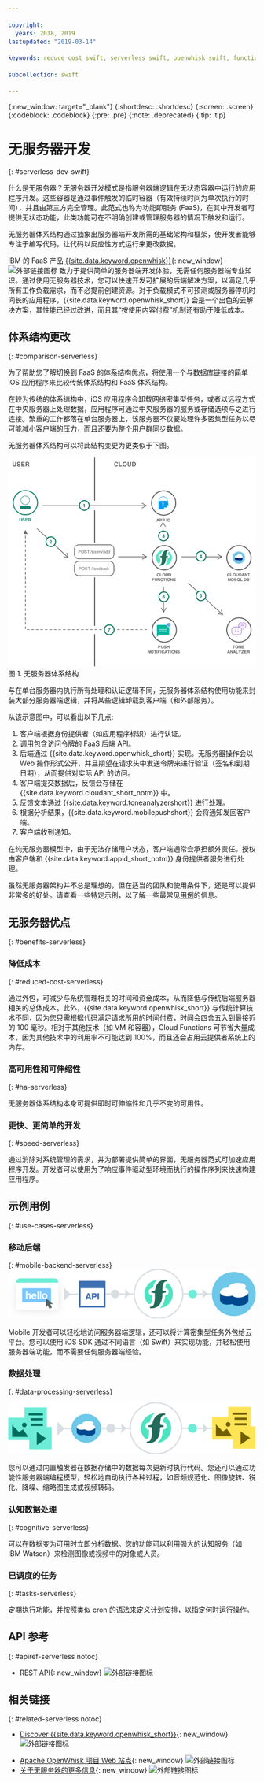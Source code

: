 ```yaml
---

copyright:
  years: 2018, 2019
lastupdated: "2019-03-14"

keywords: reduce cost swift, serverless swift, openwhisk swift, functions swift, faas swift, stateless swift, api reference swift, high availability swift, serverless ios

subcollection: swift

---
```


{:new_window: target="_blank"}
{:shortdesc: .shortdesc}
{:screen: .screen}
{:codeblock: .codeblock}
{:pre: .pre}
{:note: .deprecated}
{:tip: .tip}

# 无服务器开发
{: #serverless-dev-swift}

什么是无服务器？无服务器开发模式是指服务器端逻辑在无状态容器中运行的应用程序开发。这些容器是通过事件触发的临时容器（有效持续时间为单次执行的时间），并且由第三方完全管理。此范式也称为功能即服务 (FaaS)，在其中开发者可提供无状态功能，此类功能可在不明确创建或管理服务器的情况下触发和运行。

无服务器体系结构通过抽象出服务器端开发所需的基础架构和框架，使开发者能够专注于编写代码，让代码以反应性方式运行来更改数据。

IBM 的 FaaS 产品 [{{site.data.keyword.openwhisk}}](https://cloud.ibm.com/openwhisk/){: new_window} ![外部链接图标](../../icons/launch-glyph.svg "外部链接图标") 致力于提供简单的服务器端开发体验，无需任何服务器端专业知识。通过使用无服务器技术，您可以快速开发可扩展的后端解决方案，以满足几乎所有工作负载需求，而不必提前创建资源。对于负载模式不可预测或服务器停机时间长的应用程序，{{site.data.keyword.openwhisk_short}} 会是一个出色的云解决方案，其性能已经过改进，而且其“按使用内容付费”机制还有助于降低成本。

## 体系结构更改
{: #comparison-serverless}

为了帮助您了解切换到 FaaS 的体系结构优点，将使用一个与数据库链接的简单 iOS 应用程序来比较传统体系结构和 FaaS 体系结构。

在较为传统的体系结构中，iOS 应用程序会卸载网络密集型任务，或者以远程方式在中央服务器上处理数据，应用程序可通过中央服务器的服务或存储选项与之进行连接。繁重的工作都落在单台服务器上，该服务器不仅要处理许多密集型任务以尽可能减小客户端的压力，而且还要为整个用户群同步数据。

无服务器体系结构可以将此结构变更为更类似于下图。

![](./images/Architecture.png) 图 1. 无服务器体系结构

与在单台服务器内执行所有处理和认证逻辑不同，无服务器体系结构使用功能来封装大部分服务器端逻辑，并将某些逻辑卸载到客户端（和外部服务）。

从该示意图中，可以看出以下几点:

1. 客户端根据身份提供者（如应用程序标识）进行认证。
2. 调用包含访问令牌的 FaaS 后端 API。
3. 后端通过 {{site.data.keyword.openwhisk_short}} 实现。无服务器操作会以 Web 操作形式公开，并且期望在请求头中发送令牌来进行验证（签名和到期日期），从而提供对实际 API 的访问。
4. 客户端提交数据后，反馈会存储在 {{site.data.keyword.cloudant_short_notm}} 中。
5. 反馈文本通过 {{site.data.keyword.toneanalyzershort}} 进行处理。
6. 根据分析结果，{{site.data.keyword.mobilepushshort}} 会将通知发回客户端。
7. 客户端收到通知。

在纯无服务器模型中，由于无法存储用户状态，客户端通常会承担额外责任。授权由客户端和 {{site.data.keyword.appid_short_notm}} 身份提供者服务进行处理。

虽然无服务器架构并不总是理想的，但在适当的团队和使用条件下，还是可以提供非常多的好处。请查看一些特定示例，以了解一些最常见[用例](#use_cases)的信息。

## 无服务器优点
{: #benefits-serverless}

### 降低成本
{: #reduced-cost-serverless}

通过外包，可减少与系统管理相关的时间和资金成本，从而降低与传统后端服务器相关的总体成本。此外，{{site.data.keyword.openwhisk_short}} 与传统计算技术不同，因为您只需根据代码满足请求所用的时间付费，时间会四舍五入到最接近的 100 毫秒。相对于其他技术（如 VM 和容器），Cloud Functions 可节省大量成本，因为其他技术中的利用率不可能达到 100%，而且还会占用云提供者系统上的内存。

### 高可用性和可伸缩性
{: #ha-serverless}

无服务器体系结构本身可提供即时可伸缩性和几乎不变的可用性。

### 更快、更简单的开发
{: #speed-serverless}

通过消除对系统管理的需求，并为部署提供简单的界面，无服务器范式可加速应用程序开发。开发者可以使用为了响应事件驱动型环境而执行的操作序列来快速构建应用程序。

## 示例用例
{: #use-cases-serverless}

### 移动后端
{: #mobile-backend-serverless}
![](./images/cloud-functions-rest-api-trigger.png)

Mobile 开发者可以轻松地访问服务器端逻辑，还可以将计算密集型任务外包给云平台。您可以使用 iOS SDK 通过不同语言（如 Swift）来实现功能，并轻松使用服务器端功能，而不需要任何服务器端经验。

### 数据处理
{: #data-processing-serverless}

![](./images/cloud-functions-cloudant-trigger.png)

您可以通过内置触发器在数据存储中的数据每次更新时执行代码。您还可以通过功能性服务器端编程模型，轻松地自动执行各种过程，如音频规范化、图像旋转、锐化、降噪、缩略图生成或视频转码。

### 认知数据处理
{: #cognitive-serverless}

可以在数据变为可用时立即分析数据。您的功能可以利用强大的认知服务（如 IBM Watson）来检测图像或视频中的对象或人员。

### 已调度的任务
{: #tasks-serverless}

定期执行功能，并按照类似 cron 的语法来定义计划安排，以指定何时运行操作。

## API 参考
{: #apiref-serverless notoc}

<!-- * [REST API Documentation](./openwhisk_reference.html#openwhisk_ref_restapi)-->
* [REST API](https://cloud.ibm.com/apidocs){: new_window} ![外部链接图标](../../icons/launch-glyph.svg "外部链接图标")

## 相关链接
{: #related-serverless notoc}

* [Discover {{site.data.keyword.openwhisk_short}}](https://www.ibm.com/cloud/functions){: new_window} ![外部链接图标](../../icons/launch-glyph.svg "外部链接图标")
<!-- redirects to link above * [{{site.data.keyword.openwhisk_short}} on IBM developerWorks](https://developer.ibm.com/openwhisk/)-->
* [Apache OpenWhisk 项目 Web 站点](http://openwhisk.org){: new_window} ![外部链接图标](../../icons/launch-glyph.svg "外部链接图标")
* [关于无服务器的更多信息](https://martinfowler.com/articles/serverless.html){: new_window} ![外部链接图标](../../icons/launch-glyph.svg "外部链接图标")
